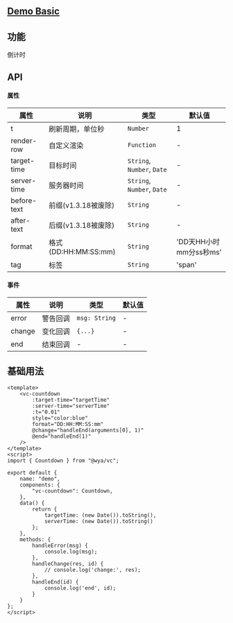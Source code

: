 ## [Demo Basic](https://wya-team.github.io/wya-vc/dist/count-down/basic.html)
## 功能
倒计时

## API

#### 属性

属性 | 说明 | 类型 | 默认值
---|---|---|---
t | 刷新周期，单位秒 | `Number`	| 1		
render-row | 自定义渲染 | `Function` | -
target-time	| 目标时间 | `String`, `Number`, `Date` |	-
server-time	| 服务器时间 | `String`, `Number`, `Date` | -	
before-text	| 前缀(v1.3.18被废除) | `String` |	-
after-text	| 后缀(v1.3.18被废除) | `String` | -
format | 格式(DD:HH:MM:SS:mm) | `String` | 'DD天HH小时mm分ss秒ms'
tag | 标签 | `String` | 'span'


#### 事件

属性 | 说明 | 类型 | 默认值
---|---|---|---
error | 警告回调 | `msg: String` | -
change | 变化回调 | `{...}` | -
end	| 结束回调 | - |	 -
			

## 基础用法

```vue
<template>
	<vc-countdown 
		:target-time="targetTime" 
		:server-time="serverTime"
		:t="0.01" 
		style="color:blue"
		format="DD:HH:MM:SS:mm"
		@change="handleEnd(arguments[0], 1)"
		@end="handleEnd(1)"
	/> 
</template>
<script>
import { Countdown } from "@wya/vc";

export default {
	name: "demo",
	components: {
		"vc-countdown": Countdown,	
	},
	data() {
		return {
			targetTime: (new Date()).toString(),
			serverTime: (new Date()).toString()
		};
	},
	methods: {
		handleError(msg) {
			console.log(msg);
		},
		handleChange(res, id) {
			// console.log('change:', res);
		},
		handleEnd(id) {
			console.log('end', id);
		}
	}
};
</script>
```
